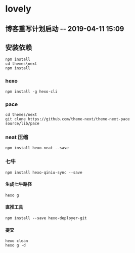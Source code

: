 # lovely

## 博客重写计划启动 -- 2019-04-11 15:09

## 安装依赖

    npm install
    cd themes\next
    npm install

### hexo

    npm install -g hexo-cli

### pace

    cd themes/next
    git clone https://github.com/theme-next/theme-next-pace source/lib/pace

### neat 压缩

    npm install hexo-neat --save

### 七牛

    npm install hexo-qiniu-sync --save

#### 生成七牛路径

    hexo g

#### 直推工具

    npm install --save hexo-deployer-git

#### 提交

    hexo clean
    hexo g -d
